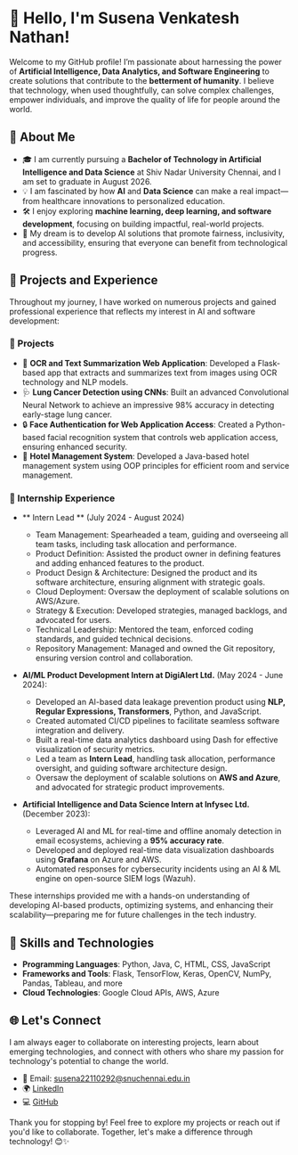 

# 👋 Hello, I'm Susena Venkatesh Nathan!

Welcome to my GitHub profile! I’m passionate about harnessing the power of **Artificial Intelligence, Data Analytics, and Software Engineering** to create solutions that contribute to the **betterment of humanity**. I believe that technology, when used thoughtfully, can solve complex challenges, empower individuals, and improve the quality of life for people around the world.

## 🌱 About Me
- 🎓 I am currently pursuing a **Bachelor of Technology in Artificial Intelligence and Data Science** at Shiv Nadar University Chennai, and I am set to graduate in August 2026.
- 💡 I am fascinated by how **AI** and **Data Science** can make a real impact—from healthcare innovations to personalized education.
- 🛠️ I enjoy exploring **machine learning, deep learning, and software development**, focusing on building impactful, real-world projects.
- 🤖 My dream is to develop AI solutions that promote fairness, inclusivity, and accessibility, ensuring that everyone can benefit from technological progress.

## 🚀 Projects and Experience
Throughout my journey, I have worked on numerous projects and gained professional experience that reflects my interest in AI and software development:

### 🌟 Projects
- 📄 **OCR and Text Summarization Web Application**: Developed a Flask-based app that extracts and summarizes text from images using OCR technology and NLP models.
- 🩺 **Lung Cancer Detection using CNNs**: Built an advanced Convolutional Neural Network to achieve an impressive 98% accuracy in detecting early-stage lung cancer.
- 🔒 **Face Authentication for Web Application Access**: Created a Python-based facial recognition system that controls web application access, ensuring enhanced security.
- 🏨 **Hotel Management System**: Developed a Java-based hotel management system using OOP principles for efficient room and service management.

### 💼 Internship Experience
- ** Intern Lead ** (July 2024 - August 2024)
  - Team Management: Spearheaded a team,  guiding and overseeing all team tasks, including task allocation and performance.
  - Product Definition: Assisted the product owner in defining features and adding enhanced features to the product.
  - Product Design & Architecture: Designed the product and its software architecture, ensuring alignment with strategic goals.
  - Cloud Deployment: Oversaw the deployment of scalable solutions on AWS/Azure.
  - Strategy & Execution: Developed strategies, managed backlogs, and advocated for users.
  - Technical Leadership: Mentored the team, enforced coding standards, and guided technical decisions.
  - Repository Management: Managed and owned the Git repository, ensuring version control and collaboration.

- **AI/ML Product Development Intern at DigiAlert Ltd.** (May 2024 - June 2024):
  - Developed an AI-based data leakage prevention product using **NLP, Regular Expressions, Transformers**, Python, and JavaScript.
  - Created automated CI/CD pipelines to facilitate seamless software integration and delivery.
  - Built a real-time data analytics dashboard using Dash for effective visualization of security metrics.
  - Led a team as **Intern Lead**, handling task allocation, performance oversight, and guiding software architecture design.
  - Oversaw the deployment of scalable solutions on **AWS and Azure**, and advocated for strategic product improvements.

- **Artificial Intelligence and Data Science Intern at Infysec Ltd.** (December 2023):
  - Leveraged AI and ML for real-time and offline anomaly detection in email ecosystems, achieving a **95% accuracy rate**.
  - Developed and deployed real-time data visualization dashboards using **Grafana** on Azure and AWS.
  - Automated responses for cybersecurity incidents using an AI & ML engine on open-source SIEM logs (Wazuh).

These internships provided me with a hands-on understanding of developing AI-based products, optimizing systems, and enhancing their scalability—preparing me for future challenges in the tech industry.

## 💼 Skills and Technologies
- **Programming Languages**: Python, Java, C, HTML, CSS, JavaScript
- **Frameworks and Tools**: Flask, TensorFlow, Keras, OpenCV, NumPy, Pandas, Tableau, and more
- **Cloud Technologies**: Google Cloud APIs, AWS, Azure

## 🌐 Let's Connect
I am always eager to collaborate on interesting projects, learn about emerging technologies, and connect with others who share my passion for technology's potential to change the world.

- 📧 Email: [susena22110292@snuchennai.edu.in](mailto:susena22110292@snuchennai.edu.in)
- 🌍 [LinkedIn](https://www.linkedin.com/in/susena-venkatesh-nathan/)
- 💻 [GitHub](https://github.com/Susena-V)

Thank you for stopping by! Feel free to explore my projects or reach out if you'd like to collaborate. Together, let's make a difference through technology! 😊✨
